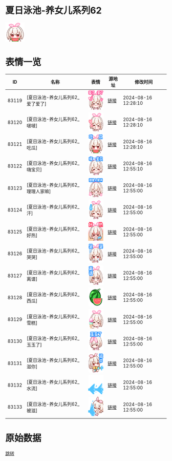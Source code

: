 # 夏日泳池-养女儿系列62

<img src="./cover.png" height="60" alt="cover" />

# 表情一览

|ID|名称|表情|源地址|修改时间|
|----|----|----|----|----|
|83119|[夏日泳池-养女儿系列62_爱了爱了]|<img src="./pic/083119_%5B夏日泳池-养女儿系列62_爱了爱了%5D.png" height="60" alt="爱了爱了"/>|[链接](https://i0.hdslb.com/bfs/garb/5965512549f1466818039542100362f306a59708.png)|2024-08-16 12:28:10|
|83120|[夏日泳池-养女儿系列62_啵啵]|<img src="./pic/083120_%5B夏日泳池-养女儿系列62_啵啵%5D.png" height="60" alt="啵啵"/>|[链接](https://i0.hdslb.com/bfs/garb/54984157617390cafe3aae4334bdcfce8cc23c10.png)|2024-08-16 12:28:10|
|83121|[夏日泳池-养女儿系列62_吃瓜]|<img src="./pic/083121_%5B夏日泳池-养女儿系列62_吃瓜%5D.png" height="60" alt="吃瓜"/>|[链接](https://i0.hdslb.com/bfs/garb/632c594e94ba866f268b1e662df60f37bb9a6976.png)|2024-08-16 12:28:10|
|83122|[夏日泳池-养女儿系列62_嗨宝贝]|<img src="./pic/083122_%5B夏日泳池-养女儿系列62_嗨宝贝%5D.png" height="60" alt="嗨宝贝"/>|[链接](https://i0.hdslb.com/bfs/garb/40685604427a3e5cda97cd54ed19f80495105bd2.png)|2024-08-16 12:55:10|
|83123|[夏日泳池-养女儿系列62_理理人家嘛]|<img src="./pic/083123_%5B夏日泳池-养女儿系列62_理理人家嘛%5D.png" height="60" alt="理理人家嘛"/>|[链接](https://i0.hdslb.com/bfs/garb/2ae3de94492dd5240cb8cd1819c4401fa24c22a9.png)|2024-08-16 12:55:00|
|83124|[夏日泳池-养女儿系列62_汗]|<img src="./pic/083124_%5B夏日泳池-养女儿系列62_汗%5D.png" height="60" alt="汗"/>|[链接](https://i0.hdslb.com/bfs/garb/3e36bfaf524cf2489399702e3182edf1735f8b42.png)|2024-08-16 12:55:00|
|83125|[夏日泳池-养女儿系列62_好热]|<img src="./pic/083125_%5B夏日泳池-养女儿系列62_好热%5D.png" height="60" alt="好热"/>|[链接](https://i0.hdslb.com/bfs/garb/e91728b9cc1b9f1c5b9eaaa3697311d32245ce7d.png)|2024-08-16 12:55:00|
|83126|[夏日泳池-养女儿系列62_哭哭]|<img src="./pic/083126_%5B夏日泳池-养女儿系列62_哭哭%5D.png" height="60" alt="哭哭"/>|[链接](https://i0.hdslb.com/bfs/garb/7aab3c35f5a1ce2cef5aafe54f1b2b2eb2e27e15.png)|2024-08-16 12:55:00|
|83127|[夏日泳池-养女儿系列62_离谱]|<img src="./pic/083127_%5B夏日泳池-养女儿系列62_离谱%5D.png" height="60" alt="离谱"/>|[链接](https://i0.hdslb.com/bfs/garb/21a66c11708124af78bd4b46b589cbca9197d0b6.png)|2024-08-16 12:55:00|
|83128|[夏日泳池-养女儿系列62_西瓜]|<img src="./pic/083128_%5B夏日泳池-养女儿系列62_西瓜%5D.png" height="60" alt="西瓜"/>|[链接](https://i0.hdslb.com/bfs/garb/a15254272d34bf26b49713e5f8dfbe8bc0eff865.png)|2024-08-16 12:55:00|
|83129|[夏日泳池-养女儿系列62_雪糕]|<img src="./pic/083129_%5B夏日泳池-养女儿系列62_雪糕%5D.png" height="60" alt="雪糕"/>|[链接](https://i0.hdslb.com/bfs/garb/8d16ecf13e040defa589d4de0dc90ddb602b1036.png)|2024-08-16 12:55:00|
|83130|[夏日泳池-养女儿系列62_玉玉了]|<img src="./pic/083130_%5B夏日泳池-养女儿系列62_玉玉了%5D.png" height="60" alt="玉玉了"/>|[链接](https://i0.hdslb.com/bfs/garb/8507cc350d0c9228ba618427f44a39c93433d748.png)|2024-08-16 12:55:00|
|83131|[夏日泳池-养女儿系列62_滋你]|<img src="./pic/083131_%5B夏日泳池-养女儿系列62_滋你%5D.png" height="60" alt="滋你"/>|[链接](https://i0.hdslb.com/bfs/garb/952eb6ee84500d1c0ede663b362f2960df020b45.png)|2024-08-16 12:55:00|
|83132|[夏日泳池-养女儿系列62_水流]|<img src="./pic/083132_%5B夏日泳池-养女儿系列62_水流%5D.png" height="60" alt="水流"/>|[链接](https://i0.hdslb.com/bfs/garb/aa18355760fe613a04a675af6f4c2e5678b34c34.png)|2024-08-16 12:55:00|
|83133|[夏日泳池-养女儿系列62_被滋]|<img src="./pic/083133_%5B夏日泳池-养女儿系列62_被滋%5D.png" height="60" alt="被滋"/>|[链接](https://i0.hdslb.com/bfs/garb/98d3b7003a5194b04b7008f5a025673cbb5594d3.png)|2024-08-16 12:55:00|

# 原始数据

[跳转](./raw.json)

